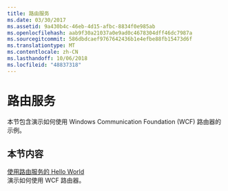 ```yaml
---
title: 路由服务
ms.date: 03/30/2017
ms.assetid: 9a430b4c-46eb-4d15-afbc-8834f0e985ab
ms.openlocfilehash: aab9f30a21037a0e9ad0c4678304dff46dc7987a
ms.sourcegitcommit: 586dbdcaef9767642436b1e4efbe88fb15473d6f
ms.translationtype: MT
ms.contentlocale: zh-CN
ms.lasthandoff: 10/06/2018
ms.locfileid: "48837318"
---
```

# <a name="routing-services"></a>路由服务
本节包含演示如何使用 Windows Communication Foundation (WCF) 路由器的示例。  
  
## <a name="in-this-section"></a>本节内容  
 [使用路由服务的 Hello World](../../../../docs/framework/wcf/samples/hello-world-with-the-routing-service.md)  
 演示如何使用 WCF 路由器。
